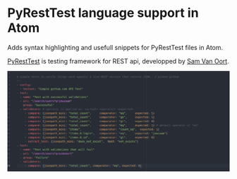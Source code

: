 # PyRestTest language support in Atom

Adds syntax highlighting  and usefull snippets for PyRestTest files in Atom.

[PyRestTest](https://github.com/svanoort/pyresttest) is testing framework for REST api, developped by [Sam Van Oort](https://github.com/svanoort).

![Screenshot](https://github.com/BastienAr/language-pyresttest/blob/master/resources/screenshot.png)
